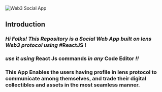 # 
![Web3 Social App](https://i.ibb.co/ftD562Z/01-BI-WEB3-STACKPOLE-HERO.jpg)

## Introduction
 ### *Hi Folks! This Repository is a Social  Web App built on lens Web3 protocol using* **#ReactJS** !
 ### *use it using* React Js commands *in any* Code Editor  *!!*
 ### This App Enables the users having profile in lens protocol to communicate among themselves, and trade their digital collectibles and assets in the most seamless manner.
